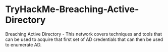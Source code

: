 # TryHackMe-Breaching-Active-Directory
Breaching Active Directory - This network covers techniques and tools that can be used to acquire that first set of AD credentials that can then be used to enumerate AD.
